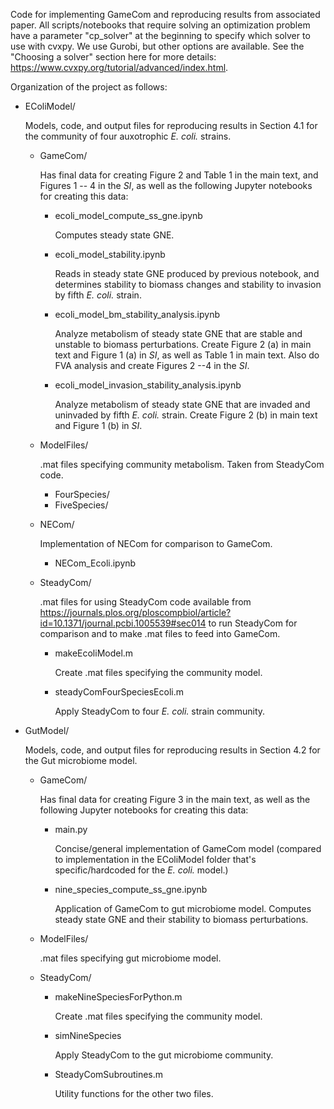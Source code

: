 Code for implementing GameCom and reproducing results from associated paper. All scripts/notebooks that 
require solving an optimization problem have a parameter "cp_solver" at the beginning to specify which solver 
to use with cvxpy. We use Gurobi, but other options are available. See the "Choosing a solver" 
section here for more details: https://www.cvxpy.org/tutorial/advanced/index.html.

Organization of the project as follows:

- EColiModel/
  
  Models, code, and output files for reproducing results in Section 4.1 for the community of four auxotrophic *E. coli.* strains.
  - GameCom/

    Has final data for creating Figure 2 and Table 1 in the main text, and Figures 1 -- 4 in the *SI*, as well as the following Jupyter notebooks for creating this data:
    - ecoli_model_compute_ss_gne.ipynb

      Computes steady state GNE.
    - ecoli_model_stability.ipynb

      Reads in steady state GNE produced by previous notebook, and determines stability to biomass changes and stability to invasion by fifth *E. coli.* strain.
    - ecoli_model_bm_stability_analysis.ipynb

      Analyze metabolism of steady state GNE that are stable and unstable to biomass perturbations. Create Figure 2 (a) in main text and Figure 1 (a) in *SI*, as well as Table 1 in main text.
      Also do FVA analysis and create Figures 2 --4 in the *SI*.
    - ecoli_model_invasion_stability_analysis.ipynb

      Analyze metabolism of steady state GNE that are invaded and uninvaded by fifth *E. coli.* strain. Create Figure 2 (b) in main text and Figure 1 (b) in *SI*.
  - ModelFiles/

    .mat files specifying community metabolism. Taken from SteadyCom code.
    - FourSpecies/
    - FiveSpecies/
  - NECom/

    Implementation of NECom for comparison to GameCom.
    - NECom_Ecoli.ipynb
  - SteadyCom/

    .mat files for using SteadyCom code available from https://journals.plos.org/ploscompbiol/article?id=10.1371/journal.pcbi.1005539#sec014 to run SteadyCom for comparison and to make .mat files to feed into GameCom.
    - makeEcoliModel.m

      Create .mat files specifying the community model.
    - steadyComFourSpeciesEcoli.m

      Apply SteadyCom to four *E. coli.* strain community.

- GutModel/

  Models, code, and output files for reproducing results in Section 4.2 for the Gut microbiome model.
  - GameCom/

    Has final data for creating Figure 3 in the main text, as well as the following Jupyter notebooks for creating this data:
    - main.py

      Concise/general implementation of GameCom model (compared to implementation in the EColiModel folder that's specific/hardcoded for the *E. coli.* model.)
    - nine_species_compute_ss_gne.ipynb

      Application of GameCom to gut microbiome model. Computes steady state GNE and their stability to biomass perturbations.
  - ModelFiles/

    .mat files specifying gut microbiome model.
  - SteadyCom/
    - makeNineSpeciesForPython.m

      Create .mat files specifying the community model.
    - simNineSpecies

      Apply SteadyCom to the gut microbiome community.
    - SteadyComSubroutines.m

      Utility functions for the other two files.


